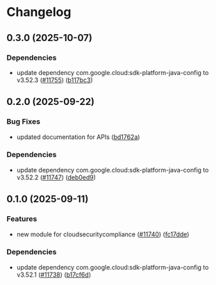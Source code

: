 # Changelog

## 0.3.0 (2025-10-07)

### Dependencies

* update dependency com.google.cloud:sdk-platform-java-config to v3.52.3 ([#11755](https://github.com/googleapis/google-cloud-java/issues/11755)) ([b117bc3](https://github.com/googleapis/google-cloud-java/commit/b117bc3d8d04ccc3c1f5586b73e1718ff46b23e6))


## 0.2.0 (2025-09-22)

### Bug Fixes

* updated documentation for APIs ([bd1762a](https://github.com/googleapis/google-cloud-java/commit/bd1762a0350d5273d57036d6430bbb7f34c2dad0))

### Dependencies

* update dependency com.google.cloud:sdk-platform-java-config to v3.52.2 ([#11747](https://github.com/googleapis/google-cloud-java/issues/11747)) ([deb0ed9](https://github.com/googleapis/google-cloud-java/commit/deb0ed92d7c3279e0e26ba8b22463cb77131fa10))


## 0.1.0 (2025-09-11)

### Features

* new module for cloudsecuritycompliance ([#11740](https://github.com/googleapis/google-cloud-java/issues/11740)) ([fc17dde](https://github.com/googleapis/google-cloud-java/commit/fc17dded72d8c44c00f17539c065bcd61421977d))

### Dependencies

* update dependency com.google.cloud:sdk-platform-java-config to v3.52.1 ([#11738](https://github.com/googleapis/google-cloud-java/issues/11738)) ([b17cf6d](https://github.com/googleapis/google-cloud-java/commit/b17cf6de63b9cabcd44b6fc21b57c187b321ae8f))

